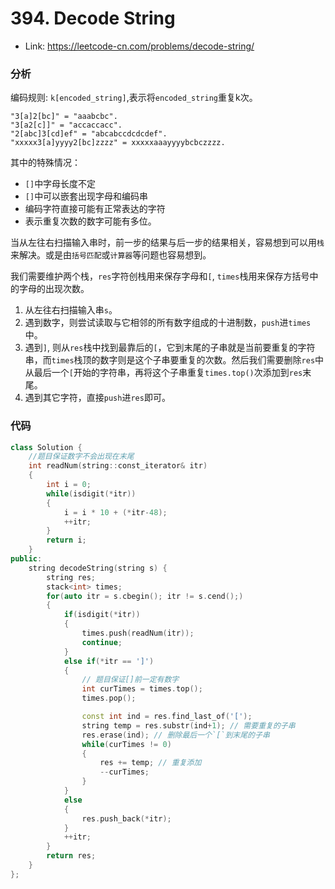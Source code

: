 # 394. Decode String
* Link: https://leetcode-cn.com/problems/decode-string/

### 分析

编码规则: `k[encoded_string]`,表示将`encoded_string`重复k次。

```
"3[a]2[bc]" = "aaabcbc".
"3[a2[c]]" = "accaccacc".
"2[abc]3[cd]ef" = "abcabccdcdcdef".
"xxxxx3[a]yyyy2[bc]zzzz" = xxxxxaaayyyybcbczzzz.
```

其中的特殊情况：
* `[]`中字母长度不定
* `[]`中可以嵌套出现字母和编码串
* 编码字符直接可能有正常表达的字符
* 表示重复次数的数字可能有多位。

当从左往右扫描输入串时，前一步的结果与后一步的结果相关，容易想到可以用`栈`来解决。或是由`括号匹配`或`计算器`等问题也容易想到。

我们需要维护两个栈，`res`字符创栈用来保存字母和`[`, `times`栈用来保存方括号中的字母的出现次数。

1. 从左往右扫描输入串`s`。
2. 遇到数字，则尝试读取与它相邻的所有数字组成的十进制数，`push`进`times`中。
3. 遇到`]`, 则从`res`栈中找到最靠后的`[`，它到末尾的子串就是当前要重复的字符串，而`times`栈顶的数字则是这个子串要重复的次数。然后我们需要删除`res`中从最后一个`[`开始的字符串，再将这个子串重复`times.top()`次添加到`res`末尾。
4. 遇到其它字符，直接`push`进`res`即可。

### 代码

```c++
class Solution {
    //题目保证数字不会出现在末尾
    int readNum(string::const_iterator& itr)
    {
        int i = 0;
        while(isdigit(*itr))
        {
            i = i * 10 + (*itr-48);
            ++itr;
        }
        return i;
    }
public:
    string decodeString(string s) {
        string res;
        stack<int> times;
        for(auto itr = s.cbegin(); itr != s.cend();)
        {
            if(isdigit(*itr)) 
            {
                times.push(readNum(itr));
                continue;
            }
            else if(*itr == ']') 
            {
                // 题目保证[]前一定有数字
                int curTimes = times.top();
                times.pop();

                const int ind = res.find_last_of('[');
                string temp = res.substr(ind+1); // 需要重复的子串
                res.erase(ind); // 删除最后一个`[`到末尾的子串
                while(curTimes != 0) 
                {
                    res += temp; // 重复添加
                    --curTimes;
                }
            }
            else
            {
                res.push_back(*itr);
            }
            ++itr;
        }
        return res;
    }
};
```